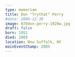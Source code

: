 ```yaml
---
type: memoriam
title: Don "Trythat" Perry
#date: 2009-12-30
image: 070don-perry-1920w.jpg
draft: false
born: 1951
died: 2009
location: New Suffolk, NY
mainEventChamp: 2005
---
```

